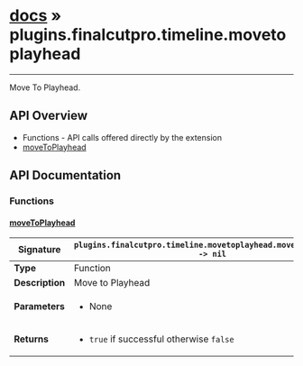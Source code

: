 # [docs](index.md) » plugins.finalcutpro.timeline.movetoplayhead
---

Move To Playhead.

## API Overview
* Functions - API calls offered directly by the extension
 * [moveToPlayhead](#movetoplayhead)

## API Documentation

### Functions

#### [moveToPlayhead](#movetoplayhead)
| <span style="font-align: left;">**Signature**</span> | <span style="font-align: left;">`plugins.finalcutpro.timeline.movetoplayhead.moveToPlayhead() -> nil` </span>                                                |
| -----------------------------------------------------|---------------------------------------------------------------------------------------------------------|
| **Type**                                             | Function                                                                                         |
| **Description**                                      | Move to Playhead                                                                                         |
| **Parameters**                                       | <ul><li>None</li></ul> |
| **Returns**                                          | <ul><li>`true` if successful otherwise `false`</li></ul>          |

